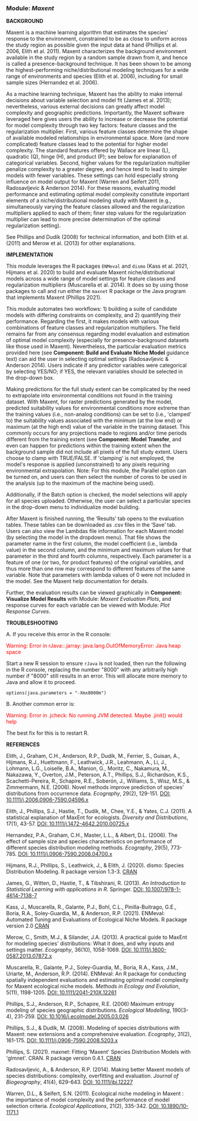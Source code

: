 ### **Module:** ***Maxent***

**BACKGROUND**

Maxent is a machine learning algorithm that estimates the species' response to the environment, constrained to be as close to uniform across the study region as possible given the input data at hand (Phillips et al. 2006, Elith et al. 2011). Maxent characterizes the background environment available in the study region by a random sample drawn from it, and hence is called a presence-background technique. It has been shown to be among the highest-performing niche/distributional modeling techniques for a wide range of environments and species (Elith et al. 2006), including for small sample sizes (Hernandez et al. 2006).

As a machine learning technique, Maxent has the ability to make internal decisions about variable selection and model fit (James et al. 2013); nevertheless, various external decisions can greatly affect model complexity and geographic predictions. Importantly, the Maxent software leveraged here gives users the ability to increase or decrease the potential for model complexity through two key factors: feature classes and the regularization multiplier. First, various feature classes determine the shape of available modeled relationships in environmental space. More (and more complicated) feature classes lead to the potential for higher model complexity. The standard features offered by Wallace are linear (L), quadratic (Q), hinge (H), and product (P); see below for explanation of categorical variables. Second, higher values for the regularization multiplier penalize complexity to a greater degree, and hence tend to lead to simpler models with fewer variables. These settings can hold especially strong influence on model output for Maxent (Warren and Seifert 2011, Radosavljevic & Anderson 2014). For these reasons, evaluating model performance and estimating optimal model complexity constitute important elements of a niche/distributional modeling study with Maxent (e.g., simultaneously varying the feature classes allowed and the regularization multipliers applied to each of them; finer step values for the regularization multiplier can lead to more precise determination of the optimal regularization setting).  

See Phillips and Dudík (2008) for technical information, and both Elith et al. (2011) and Merow et al. (2013) for other explanations.

**IMPLEMENTATION** 

This module leverages the R packages `ENMeval` and `dismo` (Kass et al. 2021, Hijmans et al. 2020) to build and evaluate Maxent niche/distributional models across a wide range of model settings for feature classes and regularization multipliers (Muscarella et al. 2014). It does so by using those packages to call and run either the `maxnet` R package or the Java program that implements Maxent (Phillips 2021). 

This module automates two workflows: 1) building a suite of candidate models with differing constraints on complexity, and 2) quantifying their performance. Regarding the first, it makes models with various combinations of feature classes and regularization multipliers. The field remains far from any consensus regarding model evaluation and estimation of optimal model complexity (especially for presence-background datasets like those used in Maxent). Nevertheless, the particular evaluation metrics provided here (see **Component: Build and Evaluate Niche Model** guidance text) can aid the user in selecting optimal settings (Radosavljevic & Anderson 2014). Users indicate if any predictor variables were categorical by selecting YES/NO; if YES, the relevant variables should be selected in the drop-down box.  

Making predictions for the full study extent can be complicated by the need to extrapolate into environmental conditions not found in the training dataset. With Maxent, for raster predictions generated by the model, predicted suitability values for environmental conditions more extreme than the training values (i.e., non-analog conditions) can be set to (i.e., 'clamped' to) the suitability values associated with the minimum (at the low end) or maximum (at the high end) value of the variable in the training dataset. This commonly occurs for any projections made to regions and/or time periods different from the training extent (see **Component: Model Transfer**, and even can happen for predictions within the training extent when the background sample did not include all pixels of the full study extent. Users choose to clamp with TRUE/FALSE. If 'clamping' is not employed, the model's response is applied (unconstrained) to any pixels requiring environmental extrapolation.
Note: For this module, the Parallel option can be turned on, and users can then select the number of cores to be used in the analysis (up to the maximum of the machine being used). 

Additionally, if the Batch option is checked, the model selections will apply for all species uploaded. Otherwise, the user can select a particular species in the drop-down menu to individualize model building.

After Maxent is finished running, the ‘Results’ tab opens to the evaluation tables. These tables can be downloaded as .csv files in the ‘Save’ tab.
Users can also view the Lambdas file information for each Maxent model (by selecting the model in the dropdown menu). That file shows the parameter name in the first column, the model coefficient (i.e., lambda value) in the second column, and the minimum and maximum values for that parameter in the third and fourth columns, respectively. Each parameter is a feature of one (or two, for product features) of the original variables, and thus more than one row may correspond to different features of the same variable. Note that parameters with lambda values of 0 were not included in the model. See the Maxent help documentation for details. 

Further, the evaluation results can be viewed graphically in **Component: Visualize Model Results** with Module: *Maxent Evaluation Plots*, and response curves for each variable can be viewed with Module: *Plot Response Curves*.

**TROUBLESHOOTING**

A. If you receive this error in the R console:

<font color='red'>Warning: Error in rJava::.jarray: java.lang.OutOfMemoryError: Java heap space</font>

Start a new R session to ensure `rJava` is not loaded, then run the following in the R console, replacing the number "8000" with any arbitrarily high number if "8000" still results in an error. This will allocate more memory to Java and allow it to proceed.

`options(java.parameters = "-Xmx8000m")`

B. Another common error is:

<font color='red'>Warning: Error in .jcheck: No running JVM detected. Maybe .jinit() would help</font>

The best fix for this is to restart R.

**REFERENCES**

Elith, J., Graham, C.H., Anderson, R.P., Dudík, M., Ferrier, S., Guisan, A., Hijmans, R.J., Huettmann, F., Leathwick, J.R., Leahmann, A., Li, J., Lohmann, L.G., Loiselle, B.A., Manion, G., Moritz, C., Nakamura, M., Nakazawa, Y., Overton, J.M., Peterson, A.T., Phillips, S.J., Richardson, K.S., Scachetti-Pereira, R., Schapire, R.E., Soberón, J., Williams, S., Wisz, M.S., & Zimmermann, N.E. (2006). Novel methods improve prediction of species' distributions from occurrence data. *Ecography*, 29(2), 129-151. <a href="https://doi.org/10.1111/j.2006.0906-7590.04596.x" target="_blank">DOI: 10.1111/j.2006.0906-7590.04596.x</a>
 
Elith, J., Phillips, S.J., Hastie, T., Dudík, M., Chee, Y.E., & Yates, C.J. (2011). A statistical explanation of MaxEnt for ecologists. *Diversity and Distributions*, 17(1), 43-57. <a href="https://doi.org/10.1111/j.1472-4642.2010.00725.x" target="_blank">DOI: 10.1111/j.1472-4642.2010.00725.x</a>
 
Hernandez, P.A., Graham, C.H., Master, L.L., & Albert, D.L. (2006). The effect of sample size and species characteristics on performance of different species distribution modeling methods. *Ecography*, 29(5), 773-785. <a href="https://doi.org/10.1111/j.0906-7590.2006.04700.x" target="_blank">DOI: 10.1111/j.0906-7590.2006.04700.x</a>
 
Hijmans, R.J., Phillips, S., Leathwick, J., & Elith, J. (2020). dismo: Species Distribution Modeling. R package version 1.3-3. <a href="https://CRAN.R-project.org/package=dismo" target="_blank">CRAN</a>
 
James, G., Witten, D., Hastie, T., & Tibshirani, R. (2013). *An Introduction to Statistical Learning with applications in R*. Springer. <a href="https://doi.org/10.1007/978-1-4614-7138-7" target="_blank">DOI: 10.1007/978-1-4614-7138-7</a>
 
Kass, J., Muscarella, R., Galante, P.J., Bohl, C.L., Pinilla-Buitrago, G.E., Boria, R.A., Soley-Guardia, M., & Anderson, R.P. (2021). ENMeval: Automated Tuning and Evaluations of Ecological Niche Models. R package version 2.0 <a href="https://CRAN.R-project.org/package=ENMeval" target="_blank">CRAN</a>
 
Merow, C., Smith, M.J., & Silander, J.A. (2013). A practical guide to MaxEnt for modeling species' distributions: What it does, and why inputs and settings matter. *Ecography*, 36(10), 1058-1069. <a href="https://doi.org/10.1111/j.1600-0587.2013.07872.x" target="_blank">DOI: 10.1111/j.1600-0587.2013.07872.x</a>
 
Muscarella, R., Galante, P.J., Soley-Guardia, M., Boria, R.A., Kass, J.M., Uriarte, M., Anderson, R.P. (2014). ENMeval: An R package for conducting spatially independent evaluations and estimating optimal model complexity for Maxent ecological niche models. *Methods in Ecology and Evolution*, 5(11), 1198-1205. <a href="https://doi.org/10.1111/2041-210X.12261" target="_blank">DOI: 10.1111/2041-210X.12261</a>
 
Phillips, S.J., Anderson, R.P., Schapire, R.E. (2006) Maximum entropy modeling of species geographic distributions. *Ecological Modelling*, 190(3-4), 231-259. <a href="https://doi.org/10.1016/j.ecolmodel.2005.03.026" target="_blank">DOI: 10.1016/j.ecolmodel.2005.03.026</a>
 
Phillips, S.J., & Dudík, M. (2008). Modeling of species distributions with Maxent: new extensions and a comprehensive evaluation. *Ecography*, 31(2), 161-175. <a href="https://doi.org/10.1111/j.0906-7590.2008.5203.x" target="_blank">DOI: 10.1111/j.0906-7590.2008.5203.x</a>
 
Phillips, S. (2021). maxnet: Fitting 'Maxent' Species Distribution Models with 'glmnet'. CRAN. R package version 0.4.1. <a href="https://cran.r-project.org/web/packages/maxnet/index.html" target="_blank">CRAN</a>
 
Radosavljevic, A., & Anderson, R.P. (2014). Making better Maxent models of species distributions: complexity, overfitting and evaluation. *Journal of Biogeography*, 41(4), 629-643. <a href="https://doi.org/10.1111/jbi.12227" target="_blank">DOI: 10.1111/jbi.12227</a>
 
Warren, D.L., & Seifert, S.N. (2011). Ecological niche modeling in Maxent : the importance of model complexity and the performance of model selection criteria. *Ecological Applications*, 21(2), 335-342. <a href="https://doi.org/10.1890/10-1171.1" target="_blank">DOI: 10.1890/10-1171.1</a>
